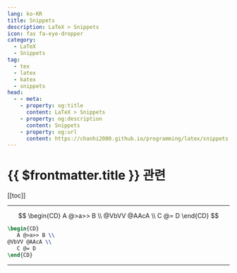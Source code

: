 ```yaml
---
lang: ko-KR
title: Snippets
description: LaTeX > Snippets
icon: fas fa-eye-dropper
category:
  - LaTeX
  - Snippets
tag: 
  - tex
  - latex
  - katex
  - snippets
head:
  - - meta:
    - property: og:title
      content: LaTeX > Snippets
    - property: og:description
      content: Snippets
    - property: og:url
      content: https://chanhi2000.github.io/programming/latex/snippets.html
---
```


# {{ $frontmatter.title }} 관련

[[toc]]

---

$$
\begin{CD}
   A @>a>> B \\
@VbVV @AAcA \\
   C @= D
\end{CD}
$$

```latex
\begin{CD}
   A @>a>> B \\
@VbVV @AAcA \\
   C @= D
\end{CD}
```

---

<TagLinks />